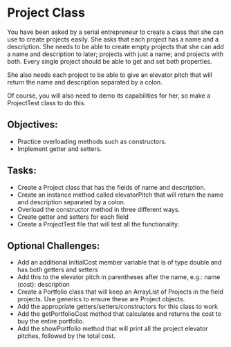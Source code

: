 # Project Class

You have been asked by a serial entrepreneur to create a class that she can use to create projects easily. She asks that each project has a name and a description. She needs to be able to create empty projects that she can add a name and description to later; projects with just a name; and projects with both. Every single project should be able to get and set both properties.

She also needs each project to be able to give an elevator pitch that will return the name and description separated by a colon.

Of course, you will also need to demo its capabilities for her, so make a ProjectTest class to do this.

## Objectives:
* Practice overloading methods such as constructors.
* Implement getter and setters.

## Tasks:
* Create a Project class that has the fields of name and description.
* Create an instance method called elevatorPitch that will return the name and description separated by a colon.
* Overload the constructor method in three different ways.
* Create getter and setters for each field
* Create a ProjectTest file that will test all the functionality.

## Optional Challenges:
* Add an additional initialCost member variable that is of type double and has both getters and setters
* Add this to the elevator pitch in parentheses after the name, e.g.: name (cost): description
* Create a Portfolio class that will keep an ArrayList of Projects in the field projects. Use generics to ensure these are Project objects.
* Add the appropriate getters/setters/constructors for this class to work
* Add the getPortfolioCost method that calculates and returns the cost to buy the entire portfolio.
* Add the showPortfolio method that will print all the project elevator pitches, followed by the total cost.
